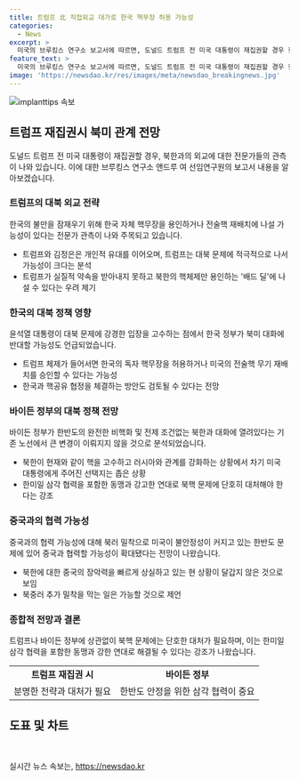 ```yaml
---
title: 트럼프 北 직접외교 대가로 한국 핵무장 허용 가능성
categories:
  - News
excerpt: >
  미국의 브루킹스 연구소 보고서에 따르면, 도널드 트럼프 전 미국 대통령이 재집권할 경우 한반도에서의 북핵 문제 해결을 위해 한국의 핵무장을 용인하거나 전술핵 재배치를 검토할 수 있다는 전문가의 관측이 나오고 있다. 또한, 트럼프와 김정은이 지속적인 개인적 유대를 이어왔으며, 트럼프가 완전한 비핵화 포기하고 북한의 핵체제를 용인할 우려가 있다고 분석되고 있다. 미국의 차기 대통령이 북핵 문제에 단호한 대처가 필요하며, 동맹국과의 강력한 연대가 필요하다는 강조가 있었다.
feature_text: >
  미국의 브루킹스 연구소 보고서에 따르면, 도널드 트럼프 전 미국 대통령이 재집권할 경우 한반도에서의 북핵 문제 해결을 위해 한국의 핵무장을 용인하거나 전술핵 재배치를 검토할 수 있다는 전문가의 관측이 나오고 있다. 또한, 트럼프와 김정은이 지속적인 개인적 유대를 이어왔으며, 트럼프가 완전한 비핵화 포기하고 북한의 핵체제를 용인할 우려가 있다고 분석되고 있다. 미국의 차기 대통령이 북핵 문제에 단호한 대처가 필요하며, 동맹국과의 강력한 연대가 필요하다는 강조가 있었다.
image: 'https://newsdao.kr/res/images/meta/newsdao_breakingnews.jpg'
---
```


<p><img src="https://newsdao.kr/res/images/meta/newsdao_breakingnews.jpg" alt="implanttips 속보" /></p>

<h2 data-ke-size="size26">트럼프 재집권시 북미 관계 전망</h2>

<p data-ke-size="size16">도널드 트럼프 전 미국 대통령이 재집권할 경우, 북한과의 외교에 대한 전문가들의 관측이 나와 있습니다. 이에 대한 브루킹스 연구소 앤드루 여 선임연구원의 보고서 내용을 알아보겠습니다.</p>

<h3>트럼프의 대북 외교 전략</h3>

<p data-ke-size="size16">한국의 불만을 잠재우기 위해 한국 자체 핵무장을 용인하거나 전술핵 재배치에 나설 가능성이 있다는 전문가 관측이 나와 주목되고 있습니다.</p>

<ul>
  <li>트럼프와 김정은은 개인적 유대를 이어오며, 트럼프는 대북 문제에 적극적으로 나서 가능성이 크다는 분석</li>
  <li>트럼프가 실질적 약속을 받아내지 못하고 북한의 핵체제만 용인하는 '배드 딜'에 나설 수 있다는 우려 제기</li>
</ul>

<h3>한국의 대북 정책 영향</h3>

<p data-ke-size="size16">윤석열 대통령이 대북 문제에 강경한 입장을 고수하는 점에서 한국 정부가 북미 대화에 반대할 가능성도 언급되었습니다.</p>

<ul>
  <li>트럼프 체제가 들어서면 한국의 독자 핵무장을 허용하거나 미국의 전술핵 무기 재배치를 승인할 수 있다는 가능성</li>
  <li>한국과 핵공유 협정을 체결하는 방안도 검토될 수 있다는 전망</li>
</ul>

<h3>바이든 정부의 대북 정책 전망</h3>

<p data-ke-size="size16">바이든 정부가 한반도의 완전한 비핵화 및 전제 조건없는 북한과 대화에 열려있다는 기존 노선에서 큰 변경이 이뤄지지 않을 것으로 분석되었습니다.</p>

<ul>
  <li>북한이 현재와 같이 핵을 고수하고 러시아와 관계를 강화하는 상황에서 차기 미국 대통령에게 주어진 선택지는 좁은 상황</li>
  <li>한미일 삼각 협력을 포함한 동맹과 강고한 연대로 북핵 문제에 단호히 대처해야 한다는 강조</li>
</ul>

<h3>중국과의 협력 가능성</h3>

<p data-ke-size="size16">중국과의 협력 가능성에 대해 북러 밀착으로 미국이 불안정성이 커지고 있는 한반도 문제에 있어 중국과 협력할 가능성이 확대됐다는 전망이 나왔습니다.</p>

<ul>
  <li>북한에 대한 중국의 장악력을 빠르게 상실하고 있는 현 상황이 달갑지 않은 것으로 보임</li>
  <li>북중러 추가 밀착을 막는 일은 가능할 것으로 제언</li>
</ul>

<h3>종합적 전망과 결론</h3>

<p data-ke-size="size16">트럼프나 바이든 정부에 상관없이 북핵 문제에는 단호한 대처가 필요하며, 이는 한미일 삼각 협력을 포함한 동맹과 강한 연대로 해결될 수 있다는 강조가 나왔습니다.</p>

<table>
  <tr>
    <td style="text-align: center; height: 17px;"><b>트럼프 재집권 시</b></td>
    <td style="text-align: center; height: 17px;"><b>바이든 정부</b></td>
  </tr>
  <tr>
    <td style="text-align: center; height: 17px;">분명한 전략과 대처가 필요</td>
    <td style="text-align: center; height: 17px;">한반도 안정을 위한 삼각 협력이 중요</td>
  </tr>
</table>

<h2 data-ke-size="size26">도표 및 차트</h2>

<p data-ke-size="size16">&nbsp;</p>
실시간 뉴스 속보는, <a href="https://newsdao.kr" rel="dofollow">https://newsdao.kr</a>


